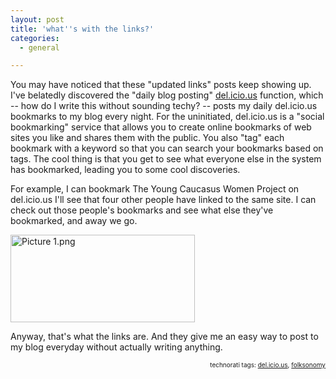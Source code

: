 ```yaml
---
layout: post
title: 'what''s with the links?'
categories:
  - general

---
```


You may have noticed that these "updated links" posts keep showing up.  I've belatedly discovered the "daily blog posting" <a title="del.icio.us" href="http://del.icio.us">del.icio.us</a> function, which -- how do I write this without sounding techy? -- posts my daily del.icio.us bookmarks to my blog every night.  For the uninitiated, del.icio.us is a "social bookmarking" service that allows you to create online bookmarks of web sites you like and shares them with the public.   You also "tag" each bookmark with a keyword so that you can search your bookmarks based on tags.  The cool thing is that you get to see what everyone else in the system has bookmarked, leading you to some cool discoveries.

For example, I can bookmark  The Young Caucasus Women Project on del.icio.us I'll see that four other people have linked to the same site.  I can check out those people's bookmarks and see what else they've bookmarked, and away we go.

<img width="295" height="140" alt="Picture 1.png" src="http://www.levjoy.com/blog/wp-content/uploads/2006/03/Picture%201.png" />

Anyway, that's what the links are.  And they give me an easy way to post to my blog everyday without actually writing anything.

<!-- technorati tags begin -->
<p style="font-size:10px;text-align:right;">technorati tags: <a rel="tag" href="http://technorati.com/tag/del.icio.us">del.icio.us</a>, <a rel="tag" href="http://technorati.com/tag/folksonomy">folksonomy</a></p>
<!-- technorati tags end -->

